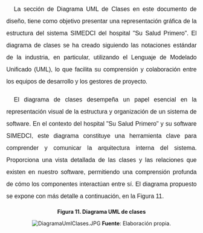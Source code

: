 <p style="text-indent:20px; line-height:2; font-family: Arial, sans-serif; font-size: 12pt; text-align: justify;"> 
La sección de Diagrama UML de Clases en este documento de diseño, tiene como objetivo presentar una representación gráfica de la estructura del sistema SIMEDCI del hospital "Su Salud Primero". El diagrama de clases se ha creado siguiendo las notaciones estándar de la industria, en particular, utilizando el Lenguaje de Modelado Unificado (UML), lo que facilita su comprensión y colaboración entre los equipos de desarrollo y los gestores de proyecto.
</p>


<p style="text-indent:20px; line-height:2; font-family: Arial, sans-serif; font-size: 12pt; text-align: justify;"> 
El diagrama de clases desempeña un papel esencial en la representación visual de la estructura y organización de un sistema de software. En el contexto del hospital "Su Salud Primero" y su software SIMEDCI, este diagrama constituye una herramienta clave para comprender y comunicar la arquitectura interna del sistema. Proporciona una vista detallada de las clases y las relaciones que existen en nuestro software, permitiendo una comprensión profunda de cómo los componentes interactúan entre sí. El diagrama propuesto se expone con más detalle a continuación, en la Figura 11.  
</p>


<center>

**Figura 11. 
Diagrama UML de clases**

![DiagramaUmlClases.JPG](/.attachments/DiagramaUmlClases-44931005-1214-43e6-9a4d-8547a48662b1.JPG)
**Fuente**: Elaboración propia.

</center>